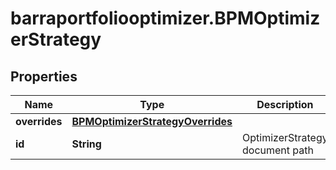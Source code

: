 # barraportfoliooptimizer.BPMOptimizerStrategy

## Properties

Name | Type | Description | Notes
------------ | ------------- | ------------- | -------------
**overrides** | [**BPMOptimizerStrategyOverrides**](BPMOptimizerStrategyOverrides.md) |  | [optional] 
**id** | **String** | OptimizerStrategy document path | 


